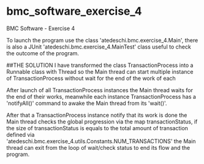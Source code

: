# bmc_software_exercise_4
BMC Software - Exercise 4


To launch the program use the class 'atedeschi.bmc.exercise_4.Main', there is also a JUnit 'atedeschi.bmc.exercise_4.MainTest' class useful to check the outcome of the program.


##THE SOLUTION
I have transformed the class TransactionProcess into a Runnable class with Thread so the Main thread can start multiple instance of TransactionProcess without wait for the end of the work of each

After launch of all TransactionProcess instances the Main thread waits for the end of their works, meanwhile each instance TransactionProcess has a 'notifyAll()' command to awake the Main thread from its 'wait()'.

After that a TransactionProcess instance notify that its work is done the Main thread checks the global progression via the map transactionStatus, if the size of transactionStatus is equals to the total amount of transaction defined via 'atedeschi.bmc.exercise_4.utils.Constants.NUM_TRANSACTIONS' the Main thread can exit from the loop of wait/check status to end its flow and the program.